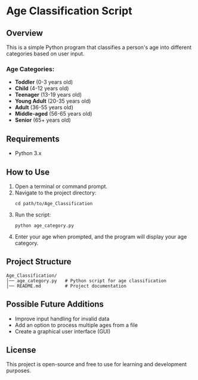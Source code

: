 # Age Classification Script  

## Overview  
This is a simple Python program that classifies a person's age into different categories based on user input.  

### Age Categories:  
- **Toddler** (0-3 years old)  
- **Child** (4-12 years old)  
- **Teenager** (13-19 years old)  
- **Young Adult** (20-35 years old)  
- **Adult** (36-55 years old)  
- **Middle-aged** (56-65 years old)  
- **Senior** (65+ years old)  

## Requirements  
- Python 3.x  

## How to Use  
1. Open a terminal or command prompt.  
2. Navigate to the project directory:  
   ```
   cd path/to/Age_Classification
   ```
3. Run the script:  
   ```
   python age_category.py
   ```
4. Enter your age when prompted, and the program will display your age category.  

## Project Structure  
```
Age_Classification/
│── age_category.py   # Python script for age classification
│── README.md         # Project documentation
```

## Possible Future Additions  
- Improve input handling for invalid data  
- Add an option to process multiple ages from a file  
- Create a graphical user interface (GUI)  

## License  
This project is open-source and free to use for learning and development purposes.  
